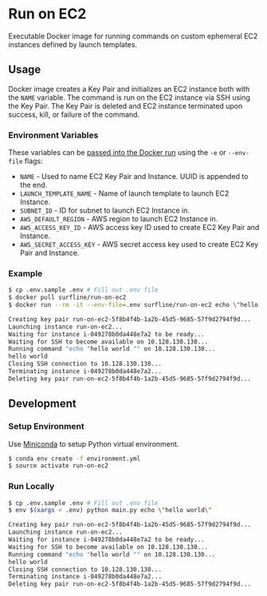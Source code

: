 # Run on EC2

Executable Docker image for running commands on custom ephemeral EC2 instances defined by launch templates.

## Usage

Docker image creates a Key Pair and initializes an EC2 instance both with the `NAME` variable. The command is run on the EC2 instance via SSH using the Key Pair. The Key Pair is deleted and EC2 instance terminated upon success, kill, or failure of the command.

### Environment Variables

These variables can be [passed into the Docker run](https://docs.docker.com/engine/reference/commandline/run/#set-environment-variables--e---env---env-file) using the `-e` or `--env-file` flags:

- `NAME` - Used to name EC2 Key Pair and Instance. UUID is appended to the end.
- `LAUNCH_TEMPLATE_NAME` - Name of launch template to launch EC2 Instance.
- `SUBNET_ID` - ID for subnet to launch EC2 Instance in.
- `AWS_DEFAULT_REGION` - AWS region to launch EC2 Instance in.
- `AWS_ACCESS_KEY_ID` - AWS access key ID used to create EC2 Key Pair and Instance.
- `AWS_SECRET_ACCESS_KEY` - AWS secret access key used to create EC2 Key Pair and Instance.

### Example

```sh
$ cp .env.sample .env # Fill out .env file
$ docker pull surfline/run-on-ec2
$ docker run --rm -it --env-file=.env surfline/run-on-ec2 echo \"hello world\"

Creating key pair run-on-ec2-5f8b4f4b-1a2b-45d5-9685-57f9d2794f9d...
Launching instance run-on-ec2...
Waiting for instance i-049278b0da448e7a2 to be ready...
Waiting for SSH to become available on 10.128.130.130...
Running command "echo "hello world "" on 10.128.130.130...
hello world
Closing SSH connection to 10.128.130.130...
Terminating instance i-049278b0da448e7a2...
Deleting key pair run-on-ec2-5f8b4f4b-1a2b-45d5-9685-57f9d2794f9d...
```

## Development

### Setup Environment

Use [Miniconda](https://conda.io/miniconda.html) to setup Python virtual environment.

```sh
$ conda env create -f environment.yml
$ source activate run-on-ec2
```

### Run Locally

```sh
$ cp .env.sample .env # Fill out .env file
$ env $(xargs < .env) python main.py echo \"hello world\"

Creating key pair run-on-ec2-5f8b4f4b-1a2b-45d5-9685-57f9d2794f9d...
Launching instance run-on-ec2...
Waiting for instance i-049278b0da448e7a2 to be ready...
Waiting for SSH to become available on 10.128.130.130...
Running command "echo "hello world "" on 10.128.130.130...
hello world
Closing SSH connection to 10.128.130.130...
Terminating instance i-049278b0da448e7a2...
Deleting key pair run-on-ec2-5f8b4f4b-1a2b-45d5-9685-57f9d2794f9d...
```
